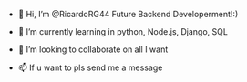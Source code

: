 - 👋 Hi, I’m @RicardoRG44
Future Backend Developerment!:)
- 🌱 I’m currently learning in python, Node.js, Django, SQL 

  
- 💞️ I’m looking to collaborate on all I want
- 📫 If u want to pls send me a message
<!---
RicardoRG44/RicardoRG44 is a ✨ special ✨ repository because its `README.md` (this file) appears on your GitHub profile.
You can click the Preview link to take a look at your changes.
--->
